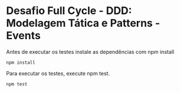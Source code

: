 # Desafio Full Cycle - DDD: Modelagem Tática e Patterns - Events

Antes de executar os testes instale as dependências com npm install

```
npm install
```

Para executar os testes, execute npm test.

```
npm test
```
